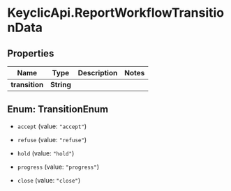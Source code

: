 # KeyclicApi.ReportWorkflowTransitionData

## Properties
Name | Type | Description | Notes
------------ | ------------- | ------------- | -------------
**transition** | **String** |  | 


<a name="TransitionEnum"></a>
## Enum: TransitionEnum


* `accept` (value: `"accept"`)

* `refuse` (value: `"refuse"`)

* `hold` (value: `"hold"`)

* `progress` (value: `"progress"`)

* `close` (value: `"close"`)




